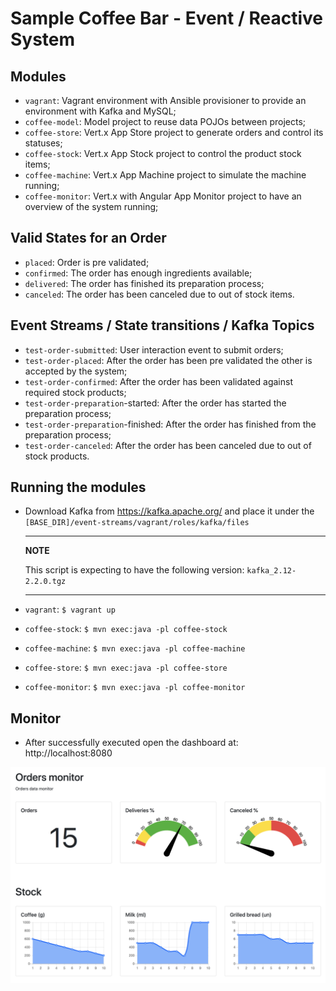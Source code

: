 # Sample Coffee Bar - Event / Reactive System

## Modules

- `vagrant`: Vagrant environment with Ansible provisioner to provide an environment with Kafka and MySQL; 
- `coffee-model`: Model project to reuse data POJOs between projects;
- `coffee-store`: Vert.x App Store project to generate orders and control its statuses;
- `coffee-stock`: Vert.x App Stock project to control the product stock items;
- `coffee-machine`: Vert.x App Machine project to simulate the machine running;
- `coffee-monitor`: Vert.x with Angular App Monitor project to have an overview of the system running;

## Valid States for an Order

 - `placed`: Order is pre validated;
 - `confirmed`: The order has enough ingredients available;
 - `delivered`: The order has finished its preparation process;
 - `canceled`: The order has been canceled due to out of stock items.

## Event Streams / State transitions / Kafka Topics

 - `test-order-submitted`: User interaction event to submit orders;
 - `test-order-placed`: After the order has been pre validated the other is accepted by the system;
 - `test-order-confirmed`: After the order has been validated against required stock products;
 - `test-order-preparation`-started: After the order has started the preparation process;
 - `test-order-preparation`-finished: After the order has finished from the preparation process;
 - `test-order-canceled`: After the order has been canceled due to out of stock products.

## Running the modules

- Download Kafka from https://kafka.apache.org/ and place it under the `[BASE_DIR]/event-streams/vagrant/roles/kafka/files`
    
    ---
    **NOTE**
    
    This script is expecting to have the following version: `kafka_2.12-2.2.0.tgz`
    
    ---
- `vagrant`: `$ vagrant up`
- `coffee-stock`: `$ mvn exec:java -pl coffee-stock`
- `coffee-machine`: `$ mvn exec:java -pl coffee-machine`
- `coffee-store`: `$ mvn exec:java -pl coffee-store`
- `coffee-monitor`: `$ mvn exec:java -pl coffee-monitor`
 
## Monitor

 - After successfully executed open the dashboard at: http://localhost:8080
 
![Monitor Running](monitor-running.png)
